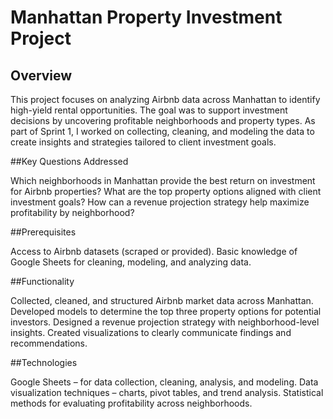 # Manhattan Property Investment Project

## Overview

This project focuses on analyzing Airbnb data across Manhattan to identify high-yield rental opportunities. The goal was to support investment decisions by uncovering profitable neighborhoods and property types. As part of Sprint 1, I worked on collecting, cleaning, and modeling the data to create insights and strategies tailored to client investment goals.

##Key Questions Addressed

Which neighborhoods in Manhattan provide the best return on investment for Airbnb properties?
What are the top property options aligned with client investment goals?
How can a revenue projection strategy help maximize profitability by neighborhood?

##Prerequisites

Access to Airbnb datasets (scraped or provided).
Basic knowledge of Google Sheets for cleaning, modeling, and analyzing data.

##Functionality

Collected, cleaned, and structured Airbnb market data across Manhattan.
Developed models to determine the top three property options for potential investors.
Designed a revenue projection strategy with neighborhood-level insights.
Created visualizations to clearly communicate findings and recommendations.

##Technologies

Google Sheets – for data collection, cleaning, analysis, and modeling.
Data visualization techniques – charts, pivot tables, and trend analysis.
Statistical methods for evaluating profitability across neighborhoods.




